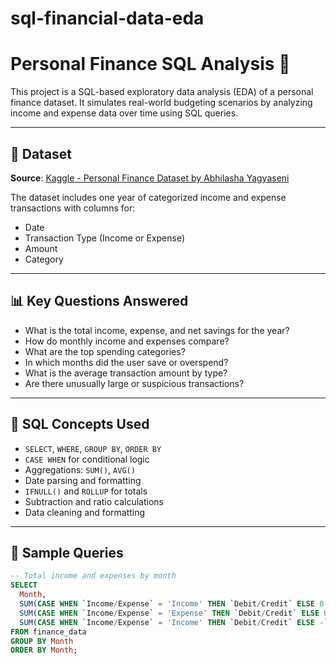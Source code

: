 # sql-financial-data-eda
# Personal Finance SQL Analysis 🧾

This project is a SQL-based exploratory data analysis (EDA) of a personal finance dataset. It simulates real-world budgeting scenarios by analyzing income and expense data over time using SQL queries.

---

## 📁 Dataset

**Source**: [Kaggle - Personal Finance Dataset by Abhilasha Yagyaseni](https://www.kaggle.com/datasets/abhilashayagyaseni/personal-finance-dataset)

The dataset includes one year of categorized income and expense transactions with columns for:
- Date
- Transaction Type (Income or Expense)
- Amount
- Category

---

## 📊 Key Questions Answered

- What is the total income, expense, and net savings for the year?
- How do monthly income and expenses compare?
- What are the top spending categories?
- In which months did the user save or overspend?
- What is the average transaction amount by type?
- Are there unusually large or suspicious transactions?

---

## 🧠 SQL Concepts Used

- `SELECT`, `WHERE`, `GROUP BY`, `ORDER BY`
- `CASE WHEN` for conditional logic
- Aggregations: `SUM()`, `AVG()`
- Date parsing and formatting
- `IFNULL()` and `ROLLUP` for totals
- Subtraction and ratio calculations
- Data cleaning and formatting

---

## 📌 Sample Queries

```sql
-- Total income and expenses by month
SELECT 
  Month,
  SUM(CASE WHEN `Income/Expense` = 'Income' THEN `Debit/Credit` ELSE 0 END) AS Total_Income,
  SUM(CASE WHEN `Income/Expense` = 'Expense' THEN `Debit/Credit` ELSE 0 END) AS Total_Expense,
  SUM(CASE WHEN `Income/Expense` = 'Income' THEN `Debit/Credit` ELSE -`Debit/Credit` END) AS Net_Savings
FROM finance_data
GROUP BY Month
ORDER BY Month;
